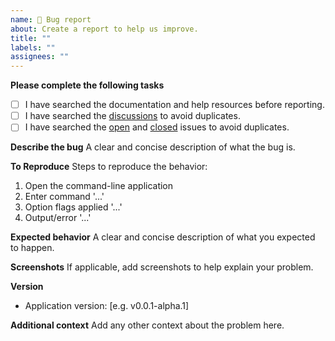 ```yaml
---
name: 🐛 Bug report
about: Create a report to help us improve.
title: ""
labels: ""
assignees: ""
---
```


**Please complete the following tasks**

- [ ] I have searched the documentation and help resources before reporting.
- [ ] I have searched the [discussions](https://github.com/schneiderfelipe/getanswers/discussions) to avoid duplicates.
- [ ] I have searched the [open](https://github.com/schneiderfelipe/getanswers/issues) and [closed](https://github.com/schneiderfelipe/getanswers/issues?q=is%3Aissue+is%3Aclosed) issues to avoid duplicates.

**Describe the bug**
A clear and concise description of what the bug is.

**To Reproduce**
Steps to reproduce the behavior:

1. Open the command-line application
2. Enter command '...'
3. Option flags applied '...'
4. Output/error '...'

**Expected behavior**
A clear and concise description of what you expected to happen.

**Screenshots**
If applicable, add screenshots to help explain your problem.

**Version**

- Application version: [e.g. v0.0.1-alpha.1]

**Additional context**
Add any other context about the problem here.
